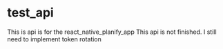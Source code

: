 # test_api
This is api is for the react_native_planify_app
This api is not finished. I still need to implement token rotation
